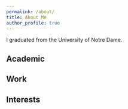 ```yaml
---
permalink: /about/
title: About Me
author_profile: true
---
```

 
I graduated from the University of Notre Dame.

## Academic

## Work

## Interests
